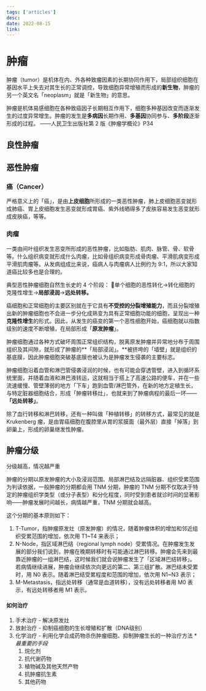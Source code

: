 ```yaml
---
tags: ['articles']
desc: 
date: 2022-08-15
link: 
---
```


# 肿瘤
肿瘤（tumor）是机体在内、外各种致瘤因素的长期协同作用下，局部组织细胞在基因水平上失去对其生长的正常调控，导致细胞异常增殖而形成的**新生物**，肿瘤的另一个英文名「neoplasm」就是「新生物」的意思。


肿瘤是机体易感细胞在各种致癌因子长期相互作用下，细胞多种基因改变而逐渐发生的过度异常增生。肿瘤的发生是**多病因**长期作用、**多基因**协同参与、**多阶段**逐渐形成的过程。
——人民卫生出版社第 2 版《肿瘤学概论》P34

## 良性肿瘤
## 恶性肿瘤
### 癌（Cancer）
严格意义上的「癌」，是由**上皮细胞**所形成的一类恶性肿瘤，肺上皮细胞恶变就形成肺癌、胃上皮细胞发生恶变就形成胃癌、紫外线晒得多了皮肤容易发生恶变就形成皮肤癌，等等。

### 肉瘤
一类由间叶组织发生恶变所形成的恶性肿瘤，比如脂肪、肌肉、脉管、骨、软骨等。什么组织病变就形成什么肉瘤，比如骨组织病变形成骨肉瘤、平滑肌病变形成平滑肌肉瘤等。从发病组成比来说，癌病人与肉瘤病人比例约为 9:1，所以大家知道癌比较多也是合理的。


典型恶性肿瘤细胞自然生长史的 4 个阶段：
🔴单个细胞的恶性转化→转化细胞的克隆性增生→**局部浸润**→**远处转移。**

癌细胞和正常细胞的主要区别就在于它具有**不受控的分裂增殖能力**，而且分裂增殖出新的肿瘤细胞也不会进一步分化成熟变为具有正常细胞功能的细胞，呈现出一种**克隆性增生**的形式。因此，从发生的癌变的第一个恶性细胞开始，癌细胞就以指数级别的速度不断增殖，在局部形成「**原发肿瘤**」。


肿瘤细胞通过各种方式破坏周围正常组织结构，脱离原发肿瘤并异常地分布于周围组织及其间隙，就形成了肿瘤的**「局部浸润」。**被挤垮的「墙壁」就是组织的基底膜，因此肿瘤细胞突破基底膜也被认为是肿瘤发生侵袭的主要标志。

肿瘤细胞沿着血管和淋巴管侵袭浸润的时候，也有可能会穿透管壁，进入到循环系统里面，并随着血液和淋巴液转运，这就相当于搭上了高速公路的便车，并在一些流速缓慢、管壁薄弱的地方「下车」跑到血管/淋巴管外，在新的地方定植生长，与特定脏器细胞结合，形成「肿瘤转移灶」，也就来到了肿瘤病程的最后一环——**「远处转移」**。

除了血行转移和淋巴转移，还有一种叫做「种植转移」的转移方式，最常见的就是 Krukenberg 瘤，是由胃癌细胞在腹腔里从胃的浆膜面（最外层）直接「掉落」到卵巢上，形成的卵巢继发性肿瘤。


## 肿瘤分级

分级越高，情况越严重

肿瘤的分期以原发肿瘤的大小及浸润范围、局部淋巴结及远隔脏器、组织受累范围为判读依据，一般肿瘤的分期都会用 TNM 分期，肿瘤的 TNM 分期不仅取决于特定的肿瘤组织学类型（或分子表型）和分化程度，同时受到患者就诊时间的显著影响——肿瘤发展时间越长，病情越严重，TNM 分期就会越高。


这个分期的基本原则如下：
1.  T-Tumor，指肿瘤原发灶（原发肿瘤）的情况，随着肿瘤体积的增加和邻近组织受累范围的增加，依次用 T1~T4 来表示；
2.  N-Node，指区域淋巴结（regional lymph node）受累情况。在肿瘤发生发展的部分我们说到，肿瘤在晚期转移时有可能通过淋巴转移。肿瘤会先来到最靠近肿瘤的一组淋巴结，这时候我们就会说肿瘤发生了「区域淋巴结转移」。若病情继续进展，肿瘤会继续依次向更远的第二、第三组扩散。淋巴结未受累时，用 N0 表示。随着淋巴结受累程度和范围的增加，依次用 N1~N3 表示；
3.  M-Metastasis，指远处转移（通常是血道转移），没有远处转移者用 M0 表示，有远处转移者用 M1 表示。

#### 如何治疗
1. 手术治疗 - 解决原发灶
2. 放射治疗 - 抑制癌细胞的生长增殖和扩散（DNA级别）
3. 化学治疗 - 利用化学合成药物杀伤肿瘤细胞、抑制肿瘤生长的一种治疗方法 **最重要的手段*
	1. 烷化剂
	2. 抗代谢药物
	3. 植物碱及其他天然产物
	4. 抗肿瘤抗生素
	5. 其他药物